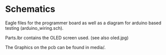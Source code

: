 # Schematics

Eagle files for the programmer board as well as a diagram for arduino based testing (arduino_wiring.sch).

Parts.lbr contains the OLED screen used. (see also oled.jpg)

The Graphics on the pcb can be found in media/.